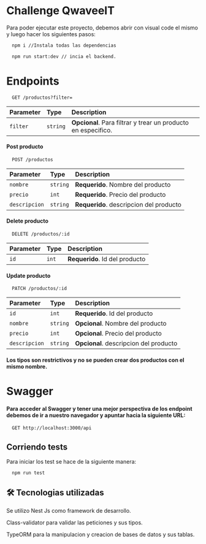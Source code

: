 
# Challenge QwaveeIT

Para poder ejecutar este proyecto, debemos abrir con visual code el mismo y luego hacer los siguientes pasos:





```bash
  npm i //Instala todas las dependencias
```
```bash
  npm run start:dev // incia el backend.
```




# Endpoints

```http
  GET /productos?filter=
```

| Parameter | Type     | Description                |
| :-------- | :------- | :------------------------- |
| `filter` | `string` | **Opcional**. Para filtrar y trear un producto en especifico. |

#### Post producto

```http
  POST /productos
```

| Parameter | Type     | Description                       |
| :-------- | :------- | :-------------------------------- |
| `nombre`      | `string` | **Requerido**. Nombre del producto |
| `precio`      | `int` | **Requerido**. Precio del producto |
| `descripcion`      | `string` | **Requerido**. descripcion del producto |

#### Delete producto

```http
  DELETE /productos/:id
```

| Parameter | Type     | Description                       |
| :-------- | :------- | :-------------------------------- |
| `id`      | `int` | **Requerido**. Id del producto |

#### Update producto

```http
  PATCH /productos/:id
```

| Parameter | Type     | Description                       |
| :-------- | :------- | :-------------------------------- |
| `id`      | `int` | **Requerido**. Id del producto |
| `nombre`      | `string` | **Opcional**. Nombre del producto |
| `precio`      | `int` | **Opcional**. Precio del producto |
| `descripcion`      | `string` | **Opcional**. descripcion del producto |


#### Los tipos son restrictivos y no se pueden crear dos productos con el mismo nombre.

# Swagger
#### Para acceder al Swagger y tener una mejor perspectiva de los endpoint debemos de ir a nuestro navegador y apuntar hacia la siguiente URL:

```http
  GET http://localhost:3000/api
```


## Corriendo tests

Para iniciar los test se hace de la siguiente manera:

```bash
  npm run test
```




## 🛠 Tecnologias utilizadas
Se utilizo Nest Js como framework de desarrollo. 

Class-validator para validar las peticiones y sus tipos.

TypeORM para la manipulacion y creacion de bases de datos y sus tablas.

